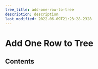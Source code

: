 ```yaml
---
tree_title: add-one-row-to-tree
description: description
last_modified: 2022-06-09T21:23:28.2328
---
```


# Add One Row to Tree

## Contents

